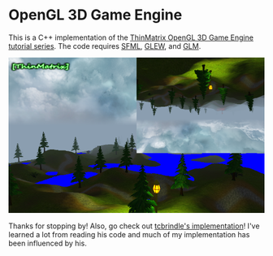 # OpenGL 3D Game Engine

This is a C++ implementation of the [ThinMatrix OpenGL 3D Game Engine tutorial series](https://www.youtube.com/playlist?list=PLRIWtICgwaX0u7Rf9zkZhLoLuZVfUksDP). The code requires [SFML](http://www.sfml-dev.org/index.php), [GLEW](http://glew.sourceforge.net/), and [GLM](http://glm.g-truc.net/).

![Current Screenshot](screenshot.png)

Thanks for stopping by! Also, go check out [tcbrindle's implementation](https://github.com/tcbrindle/thinmatrix-gl-tutorials)! I've learned a lot from reading his code and much of my implementation has been influenced by his.
